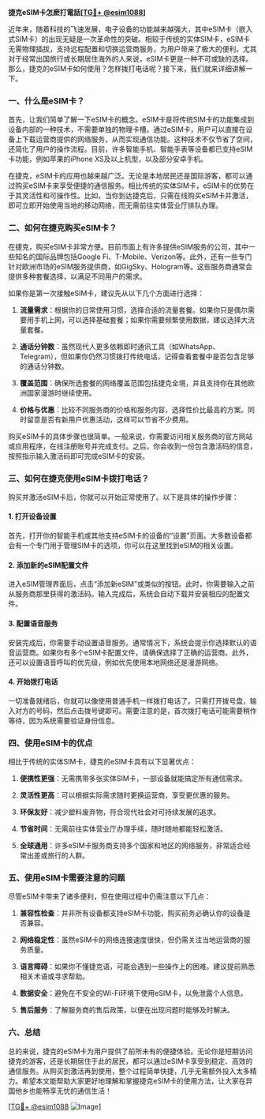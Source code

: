 **捷克eSIM卡怎麽打電話[[TG💪+ @esim1088](https://t.me/s/esim1088)]**

近年来，随着科技的飞速发展，电子设备的功能越来越强大，其中eSIM卡（嵌入式SIM卡）的出现无疑是一次革命性的突破。相较于传统的实体SIM卡，eSIM卡无需物理插拔，支持远程配置和切换运营商服务，为用户带来了极大的便利。尤其对于经常出国旅行或长期居住海外的人来说，eSIM卡更是一种不可或缺的选择。那么，捷克的eSIM卡如何使用？怎样拨打电话呢？接下来，我们就来详细讲解一下。

### 一、什么是eSIM卡？

首先，让我们简单了解一下eSIM卡的概念。eSIM卡是将传统SIM卡的功能集成到设备内部的一种技术，不需要单独的物理卡槽。通过eSIM卡，用户可以直接在设备上下载运营商提供的网络服务，从而实现通信功能。这种技术不仅节省了空间，还简化了用户的操作流程。目前，许多智能手机、智能手表等设备都已支持eSIM卡功能，例如苹果的iPhone XS及以上机型，以及部分安卓手机。

在捷克，eSIM卡的应用也越来越广泛。无论是本地居民还是国际游客，都可以通过购买eSIM卡来享受便捷的通信服务。相比传统的实体SIM卡，eSIM卡的优势在于其灵活性和可操作性。比如，当你到达捷克后，只需在线购买eSIM卡并激活，即可立即开始使用当地的移动网络，而无需前往实体营业厅排队办理。

### 二、如何在捷克购买eSIM卡？

在捷克，购买eSIM卡非常方便。目前市面上有许多提供eSIM服务的公司，其中一些知名的国际品牌包括Google Fi、T-Mobile、Verizon等。此外，还有一些专门针对欧洲市场的eSIM服务提供商，如GigSky、Hologram等。这些服务商通常会提供多种套餐选择，以满足不同用户的需求。

如果你是第一次接触eSIM卡，建议先从以下几个方面进行选择：

1. **流量需求**：根据你的日常使用习惯，选择合适的流量套餐。如果你只是偶尔需要用手机上网，可以选择基础套餐；如果你需要频繁使用数据，建议选择大流量套餐。
   
2. **通话分钟数**：虽然现代人更多依赖即时通讯工具（如WhatsApp、Telegram），但如果你仍然习惯拨打传统电话，记得查看套餐中是否包含足够的通话分钟数。

3. **覆盖范围**：确保所选套餐的网络覆盖范围包括捷克全境，并且支持你在其他欧洲国家漫游时继续使用。

4. **价格与优惠**：比较不同服务商的价格和服务内容，选择性价比最高的方案。同时留意是否有新用户优惠活动，这样可以节省不少费用。

购买eSIM卡的具体步骤也很简单。一般来说，你需要访问相关服务商的官方网站或应用程序，在线注册账号并完成支付。之后，你会收到一份包含激活码的信息，按照指示输入激活码即可完成eSIM卡的安装。

### 三、如何在捷克使用eSIM卡拨打电话？

购买并激活eSIM卡后，你就可以开始正常使用了。以下是具体的操作步骤：

#### 1. 打开设备设置

首先，打开你的智能手机或其他支持eSIM卡的设备的“设置”页面。大多数设备都会有一个专门用于管理SIM卡的选项，你可以在这里找到eSIM的相关设置。

#### 2. 添加新的eSIM配置文件

进入eSIM管理界面后，点击“添加新eSIM”或类似的按钮。此时，你需要输入之前从服务商那里获得的激活码。输入完成后，系统会自动下载并安装相应的配置文件。

#### 3. 配置语音服务

安装完成后，你需要手动设置语音服务。通常情况下，系统会提示你选择默认的语音运营商。如果你有多个eSIM卡配置文件，请确保选择了正确的运营商。此外，还可以设置语音呼叫的优先级，例如优先使用本地网络还是漫游网络。

#### 4. 开始拨打电话

一切准备就绪后，你就可以像使用普通手机一样拨打电话了。只需打开拨号盘，输入对方的号码，然后点击拨号键即可。需要注意的是，首次拨打电话可能需要稍作等待，因为系统需要验证身份信息。

### 四、使用eSIM卡的优点

相比于传统的实体SIM卡，捷克的eSIM卡具有以下显著优点：

1. **便携性更强**：无需携带多张实体SIM卡，一部设备就能搞定所有通信需求。
   
2. **灵活性更高**：可以根据实际需求随时更换运营商，享受更优惠的服务。

3. **环保友好**：减少塑料废弃物，符合现代社会对可持续发展的追求。

4. **节省时间**：无需前往实体营业厅办理手续，随时随地都能轻松激活。

5. **全球通用**：许多eSIM卡服务商支持多个国家和地区的网络服务，非常适合经常出差或旅行的人群。

### 五、使用eSIM卡需要注意的问题

尽管eSIM卡带来了诸多便利，但在使用过程中仍需注意以下几点：

1. **兼容性检查**：并非所有设备都支持eSIM卡功能，购买前务必确认你的设备是否兼容。

2. **网络稳定性**：虽然eSIM卡的网络连接速度很快，但仍需关注当地运营商的服务质量。

3. **语言障碍**：如果你不懂捷克语，可能会遇到一些操作上的困难。建议提前熟悉相关术语或寻求帮助。

4. **数据安全**：避免在不安全的Wi-Fi环境下使用eSIM卡，以免泄露个人信息。

5. **售后服务**：了解服务商的售后政策，以便在出现问题时能够及时解决。

### 六、总结

总的来说，捷克的eSIM卡为用户提供了前所未有的便捷体验。无论你是短期访问捷克的游客，还是长期居住于此的居民，都可以通过eSIM卡享受到稳定、高效的通信服务。从购买到激活再到使用，整个过程简单快捷，几乎无需额外投入太多精力。希望本文能帮助大家更好地理解和掌握捷克eSIM卡的使用方法，让大家在异国他乡也能畅享无忧的通信生活！

[[TG💪+ @esim1088](https://t.me/s/esim1088) ![Image](https://i.postimg.cc/4NQfJmqS/Snipaste-2025-05-13-00-14-12.png)]